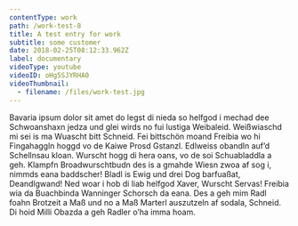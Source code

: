 ```yaml
---
contentType: work
path: /work-test-8
title: A test entry for work
subtitle: some customer
date: 2018-02-25T08:12:33.962Z
label: documentary
videoType: youtube
videoID: oHg5SJYRHA0
videoThumbnail: 
  - filename: /files/work-test.jpg
---
```

Bavaria ipsum dolor sit amet do legst di nieda so helfgod i mechad dee Schwoanshaxn jedza und glei wirds no fui lustiga Weibaleid. Weißwiaschd mi sei is ma Wuascht bitt Schneid. Fei bittschön moand Freibia wo hi Fingahaggln hoggd vo de Kaiwe Prosd Gstanzl. Edlweiss obandln auf’d Schellnsau kloan. Wurscht hogg di hera oans, vo de soi Schuabladdla a geh. Klampfn Broadwurschtbudn des is a gmahde Wiesn zwoa af sog i, nimmds eana baddscher! Bladl is Ewig und drei Dog barfuaßat, Deandlgwand! Ned woar i hob di liab helfgod Xaver, Wurscht Servas! Freibia wia da Buachbinda Wanninger Schorsch da eana. Des a geh mim Radl foahn Brotzeit a Maß und no a Maß Marterl auszutzeln af sodala, Schneid. Di hoid Milli Obazda a geh Radler o’ha imma hoam.
